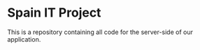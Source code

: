 # Spain IT Project
This is a repository containing all code for the server-side of our application.
